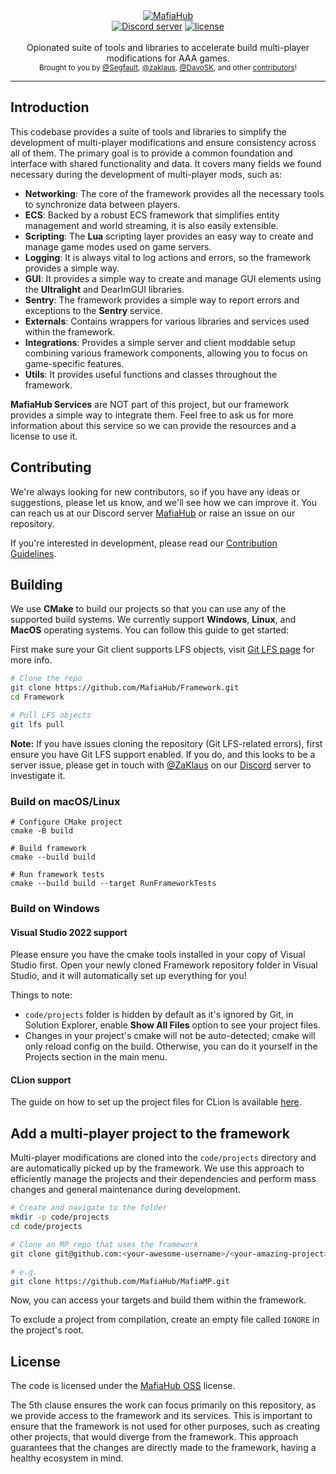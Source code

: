 <div align="center">
   <a href="https://github.com/MafiaHub/Framework"><img src="https://github.com/MafiaHub/Framework/assets/9026786/43e839f2-f207-47bf-aa59-72371e8403ba" alt="MafiaHub" /></a>
</div>

<div align="center">
    <a href="https://discord.gg/eBQ4QHX"><img src="https://img.shields.io/discord/402098213114347520.svg" alt="Discord server" /></a>
    <a href="LICENSE.md"><img src="https://img.shields.io/badge/License-MafiaHub%20OSS-blue" alt="license" /></a>
</div>

<br />
<div align="center">
  Opionated suite of tools and libraries to accelerate build multi-player modifications for AAA games.
</div>

<div align="center">
  <sub>
    Brought to you by <a href="https://github.com/Segfaultd">@Segfault</a>,
    <a href="https://github.com/zaklaus">@zaklaus</a>,
    <a href="https://github.com/DavoSK">@DavoSK</a>,
    and other <a href="https://github.com/MafiaHub/Framework/graphs/contributors">contributors</a>!
  </sub>
</div>
<hr/>

## Introduction

This codebase provides a suite of tools and libraries to simplify the development of multi-player modifications and ensure consistency across all of them. The primary goal is to provide a common foundation and interface with shared functionality and data. It covers many fields we found necessary during the development of multi-player mods, such as:
* **Networking**: The core of the framework provides all the necessary tools to synchronize data between players.
* **ECS**: Backed by a robust ECS framework that simplifies entity management and world streaming, it is also easily extensible.
* **Scripting**: The **Lua** scripting layer provides an easy way to create and manage game modes used on game servers.
* **Logging**: It is always vital to log actions and errors, so the framework provides a simple way.
* **GUI**: It provides a simple way to create and manage GUI elements using the **Ultralight** and DearImGUI libraries.
* **Sentry**: The framework provides a simple way to report errors and exceptions to the **Sentry** service.
* **Externals**: Contains wrappers for various libraries and services used within the framework.
* **Integrations**: Provides a simple server and client moddable setup combining various framework components, allowing you to focus on game-specific features.
* **Utils**: It provides useful functions and classes throughout the framework.

**MafiaHub Services** are NOT part of this project, but our framework provides a simple way to integrate them. Feel free to ask us for more information about this service so we can provide the resources and a license to use it.

## Contributing

We're always looking for new contributors, so if you have any ideas or suggestions, please let us know, and we'll see how we can improve it. You can reach us at our Discord server [MafiaHub](https://discord.gg/c6gW9yRXZH) or raise an issue on our repository.

If you're interested in development, please read our [Contribution Guidelines](.github/CONTRIBUTING.md).

## Building

We use **CMake** to build our projects so that you can use any of the supported build systems. We currently support **Windows**, **Linux**, and **MacOS** operating systems. You can follow this guide to get started:

First make sure your Git client supports LFS objects, visit [Git LFS page](https://git-lfs.github.com/) for more info.

```sh
# Clone the repo
git clone https://github.com/MafiaHub/Framework.git
cd Framework

# Pull LFS objects
git lfs pull
```
**Note:** If you have issues cloning the repository (Git LFS-related errors), first ensure you have Git LFS support enabled. If you do, and this looks to be a server issue, please get in touch with [@ZaKlaus](https://github.com/zpl-zak) on our [Discord](https://discord.gg/eBQ4QHX) server to investigate it.

### Build on macOS/Linux
```
# Configure CMake project
cmake -B build

# Build framework
cmake --build build

# Run framework tests
cmake --build build --target RunFrameworkTests
```

### Build on Windows

#### Visual Studio 2022 support

Please ensure you have the cmake tools installed in your copy of Visual Studio first.
Open your newly cloned Framework repository folder in Visual Studio, and it will automatically set up everything for you!

Things to note:
- `code/projects` folder is hidden by default as it's ignored by Git, in Solution Explorer, enable **Show All Files** option to see your project files.
- Changes in your project's cmake will not be auto-detected; cmake will only reload config on the build. Otherwise, you can do it yourself in the Projects section in the main menu.

#### CLion support

The guide on how to set up the project files for CLion is available [here](.github/CLION_GUIDE.md).

## Add a multi-player project to the framework

Multi-player modifications are cloned into the `code/projects` directory and are automatically picked up by the framework. We use this approach to efficiently manage the projects and their dependencies and perform mass changes and general maintenance during development.

```sh
# Create and navigate to the folder
mkdir -p code/projects
cd code/projects

# Clone an MP repo that uses the framework
git clone git@github.com:<your-awesome-username>/<your-amazing-project>.git

# e.g.
git clone https://github.com/MafiaHub/MafiaMP.git
```

Now, you can access your targets and build them within the framework.

To exclude a project from compilation, create an empty file called `IGNORE` in the project's root.

## License

The code is licensed under the [MafiaHub OSS](LICENSE.txt) license.

The 5th clause ensures the work can focus primarily on this repository, as we provide access to the framework and its services. This is important to ensure that the framework is not used for other purposes, such as creating other projects, that would diverge from the framework. This approach guarantees that the changes are directly made to the framework, having a healthy ecosystem in mind.
